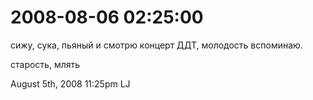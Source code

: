 # 2008-08-06 02:25:00

сижу, сука, пьяный и смотрю концерт ДДТ, молодость вспоминаю.

старость, млять

<span id="timestamp"> August 5th, 2008 11:25pm </span> <span
class="tag">LJ</span>
